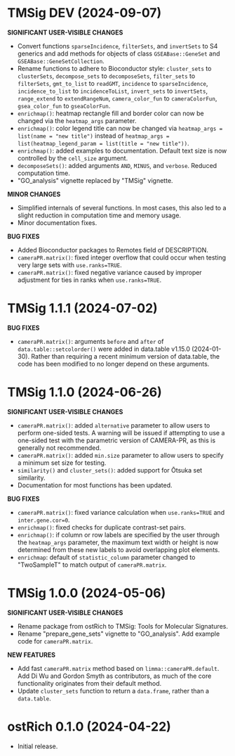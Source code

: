 # TMSig DEV (2024-09-07)

**SIGNIFICANT USER-VISIBLE CHANGES**

- Convert functions `sparseIncidence`, `filterSets`, and `invertSets` to S4 generics and add methods for objects of class `GSEABase::GeneSet` and `GSEABase::GeneSetCollection`.
- Rename functions to adhere to Bioconductor style: `cluster_sets` to `clusterSets`, `decompose_sets` to `decomposeSets`, `filter_sets` to `filterSets`, `gmt_to_list` to `readGMT`, `incidence` to `sparseIncidence`, `incidence_to_list` to `incidenceToList`, `invert_sets` to `invertSets`, `range_extend` to `extendRangeNum`, `camera_color_fun` to `cameraColorFun`, `gsea_color_fun` to `gseaColorFun`.
- `enrichmap()`: heatmap rectangle fill and border color can now be changed via the `heatmap_args` parameter. 
- `enrichmap()`: color legend title can now be changed via `heatmap_args = list(name = "new title")` instead of `heatmap_args = list(heatmap_legend_param = list(title = "new title"))`. 
- `enrichmap()`: added examples to documentation. Default text size is now controlled by the `cell_size` argument.
- `decomposeSets()`: added arguments `AND`, `MINUS`, and `verbose`. Reduced computation time.
- "GO_analysis" vignette replaced by "TMSig" vignette.

**MINOR CHANGES**

- Simplified internals of several functions. In most cases, this also led to a slight reduction in computation time and memory usage.
- Minor documentation fixes.

**BUG FIXES**

- Added Bioconductor packages to Remotes field of DESCRIPTION.
- `cameraPR.matrix()`: fixed integer overflow that could occur when testing very large sets with `use.ranks=TRUE`. 
- `cameraPR.matrix()`: fixed negative variance caused by improper adjustment for ties in ranks when `use.ranks=TRUE`.


# TMSig 1.1.1 (2024-07-02)

**BUG FIXES**

- `cameraPR.matrix()`: arguments `before` and `after` of `data.table::setcolorder()` were added in data.table v1.15.0 (2024-01-30). Rather than requiring a recent minimum version of data.table, the code has been modified to no longer depend on these arguments.


# TMSig 1.1.0 (2024-06-26)

**SIGNIFICANT USER-VISIBLE CHANGES**

- `cameraPR.matrix()`: added `alternative` parameter to allow users to perform one-sided tests. A warning will be issued if attempting to use a one-sided test with the parametric version of CAMERA-PR, as this is generally not recommended.
- `cameraPR.matrix()`: added `min.size` parameter to allow users to specify a minimum set size for testing.
- `similarity()` and `cluster_sets()`: added support for Ōtsuka set similarity.
- Documentation for most functions has been updated.

**BUG FIXES**

- `cameraPR.matrix()`: fixed variance calculation when `use.ranks=TRUE` and `inter.gene.cor=0`.
- `enrichmap()`: fixed checks for duplicate contrast-set pairs. 
- `enrichmap()`: if column or row labels are specified by the user through the `heatmap_args` parameter, the maximum text width or height is now determined from these new labels to avoid overlapping plot elements.
- `enrichmap`: default of `statistic_column` parameter changed to "TwoSampleT" to match output of `cameraPR.matrix`.


# TMSig 1.0.0 (2024-05-06)

**SIGNIFICANT USER-VISIBLE CHANGES**

- Rename package from ostRich to TMSig: Tools for Molecular Signatures.
- Rename "prepare_gene_sets" vignette to "GO_analysis". Add example code for `cameraPR.matrix`.

**NEW FEATURES**

- Add fast `cameraPR.matrix` method based on `limma::cameraPR.default`. Add Di Wu and Gordon Smyth as contributors, as much of the core functionality originates from their default method.
- Update `cluster_sets` function to return a `data.frame`, rather than a `data.table`.


# ostRich 0.1.0 (2024-04-22)

- Initial release.
